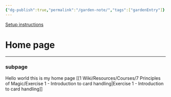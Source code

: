 ```yaml
---
{"dg-publish":true,"permalink":"/garden-note/","tags":["gardenEntry"]}
---
```


[Setup instructions](https://github.com/oleeskild/obsidian-digital-garden)
# Home page
---
### subpage
Hello world
this is my home page
[[1 Wiki/Resources/Courses/7 Principles of Magic/Exercise 1 - Introduction to card handling\|Exercise 1 - Introduction to card handling]]